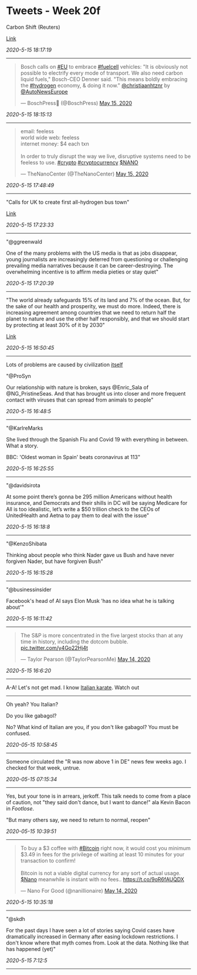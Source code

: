 # Tweets - Week 20f

Carbon Shift (Reuters)

[Link](https://uk.mobile.reuters.com/video/watch/carbon-shift-green-hydrogens-time-has-co-idRCV0087QK)

*2020-5-15 18:17:19*

---

<blockquote class="twitter-tweet"><p lang="en" dir="ltr">Bosch calls on <a href="https://twitter.com/hashtag/EU?src=hash&amp;ref_src=twsrc%5Etfw">#EU</a> to embrace <a href="https://twitter.com/hashtag/fuelcell?src=hash&amp;ref_src=twsrc%5Etfw">#fuelcell</a> vehicles: &quot;It is obviously not possible to electrify every mode of transport. We also need carbon liquid fuels,&quot; Bosch-CEO Denner said. &quot;This means boldly embracing the <a href="https://twitter.com/hashtag/hydrogen?src=hash&amp;ref_src=twsrc%5Etfw">#hydrogen</a> economy, &amp; doing it now.&quot; <a href="https://twitter.com/christiaanhtznr?ref_src=twsrc%5Etfw">@christiaanhtznr</a> by <a href="https://twitter.com/AutoNewsEurope?ref_src=twsrc%5Etfw">@AutoNewsEurope</a></p>&mdash; BoschPress📰 (@BoschPress) <a href="https://twitter.com/BoschPress/status/1261202365903970306?ref_src=twsrc%5Etfw">May 15, 2020</a></blockquote> <script async src="https://platform.twitter.com/widgets.js" charset="utf-8"></script>

*2020-5-15 18:15:13*

---

<blockquote class="twitter-tweet"><p lang="en" dir="ltr">email: feeless<br>world wide web: feeless<br>internet money: $4 each txn<br><br>In order to truly disrupt the way we live, disruptive systems need to be feeless to use. <a href="https://twitter.com/hashtag/crypto?src=hash&amp;ref_src=twsrc%5Etfw">#crypto</a> <a href="https://twitter.com/hashtag/cryptocurrency?src=hash&amp;ref_src=twsrc%5Etfw">#cryptocurrency</a> <a href="https://twitter.com/search?q=%24NANO&amp;src=ctag&amp;ref_src=twsrc%5Etfw">$NANO</a></p>&mdash; TheNanoCenter (@TheNanoCenter) <a href="https://twitter.com/TheNanoCenter/status/1261302848199024640?ref_src=twsrc%5Etfw">May 15, 2020</a></blockquote> <script async src="https://platform.twitter.com/widgets.js" charset="utf-8"></script>

*2020-5-15 17:48:49*

---

"Calls for UK to create first all-hydrogen bus town"

[Link](https://www.h2-view.com/story/calls-for-uk-to-create-first-all-hydrogen-bus-town/)

*2020-5-15 17:23:33*

---

"@ggreenwald

One of the many problems with the US media is that as jobs disappear,
young journalists are increasingly deterred from questioning or
challenging prevailing media narratives because it can be
career-destroying. The overwhelming incentive is to affirm media
pieties or stay quiet"

*2020-5-15 17:20:39*

---

"The world already safeguards 15% of its land and 7% of the ocean. But,
for the sake of our health and prosperity, we must do more. Indeed,
there is increasing agreement among countries that we need to return
half the planet to nature and use the other half responsibly, and that
we should start by protecting at least 30% of it by 2030"

[Link](https://www.project-syndicate.org/commentary/seychelles-covid19-nature-is-best-antiviral-by-enric-sala-2020-05)

*2020-5-15 16:50:45*

---

Lots of problems are caused by civilization [itself](https://muratk3n.github.io/thirdwave/en/2019/12/civilized-to-death.html#teeth)

"@ProSyn

Our relationship with nature is broken, says @Enric_Sala of
@NG_PristineSeas. And that has brought us into closer and more
frequent contact with viruses that can spread from animals to people"

*2020-5-15 16:48:5*

---

"@KarlreMarks

She lived through the Spanish Flu and Covid 19 with everything in
between. What a story.

BBC: 'Oldest woman in Spain' beats coronavirus at 113"

*2020-5-15 16:25:55*

---

"@davidsirota

At some point there’s gonna be 295 million Americans without health
insurance, and Democrats and their shills in DC will be saying
Medicare for All is too idealistic, let’s write a $50 trillion check
to the CEOs of UnitedHealth and Aetna to pay them to deal with the
issue"

*2020-5-15 16:18:8*

---

"@KenzoShibata

Thinking about people who think Nader gave us Bush and have never
forgiven Nader, but have forgiven Bush"

*2020-5-15 16:15:28*

---

"@businessinsider

Facebook's head of AI says Elon Musk 'has no idea what he is talking about'"

*2020-5-15 16:11:42*

---

<blockquote class="twitter-tweet"><p lang="en" dir="ltr">The S&amp;P is more concentrated in the five largest stocks than at any time in history, including the dotcom bubble. <a href="https://t.co/y4Go22Hj4t">pic.twitter.com/y4Go22Hj4t</a></p>&mdash; Taylor Pearson (@TaylorPearsonMe) <a href="https://twitter.com/TaylorPearsonMe/status/1260963420221865985?ref_src=twsrc%5Etfw">May 14, 2020</a></blockquote> <script async src="https://platform.twitter.com/widgets.js" charset="utf-8"></script>

*2020-5-15 16:6:20*

---

A-A! Let's not get mad. I know [Italian karate](https://youtu.be/n-ENUWAxzc0). Watch out

---

Oh yeah? You Italian?

Do you like gabagol?

No? What kind of Italian are you, if you don't like gabagol? You must
be confused.

*2020-05-15 10:58:45*

---

Someone circulated the "R was now above 1 in DE" news few weeks ago. I
checked for that week, untrue.

*2020-05-15 07:15:34*

---

Yes, but your tone is in arrears, jerkoff. This talk needs to come
from a place of caution, not "they said don't dance, but I want to
dance!" ala Kevin Bacon in *Footlose*.

"But many others say, we need to return to normal, reopen"

*2020-05-15 10:39:51*

---

<blockquote class="twitter-tweet"><p lang="en" dir="ltr">To buy a $3 coffee with <a href="https://twitter.com/hashtag/Bitcoin?src=hash&amp;ref_src=twsrc%5Etfw">#Bitcoin</a> right now, it would cost you minimum $3.49 in fees for the privilege of waiting at least 10 minutes for your transaction to confirm!<br><br>Bitcoin is not a viable digital currency for any sort of actual usage. <a href="https://twitter.com/search?q=%24Nano&amp;src=ctag&amp;ref_src=twsrc%5Etfw">$Nano</a> meanwhile is instant with no fees.. <a href="https://t.co/9oR6fAUQDX">https://t.co/9oR6fAUQDX</a></p>&mdash; Nano For Good (@nanillionaire) <a href="https://twitter.com/nanillionaire/status/1261077260259471360?ref_src=twsrc%5Etfw">May 14, 2020</a></blockquote> <script async src="https://platform.twitter.com/widgets.js" charset="utf-8"></script>

*2020-5-15 10:35:18*

---

"@skdh

For the past days I have seen a lot of stories saying Covid cases have
dramatically increased in Germany after easing lockdown
restrictions. I don't know where that myth comes from. Look at the
data. Nothing like that has happened (yet)"

*2020-5-15 7:12:5*

---
















